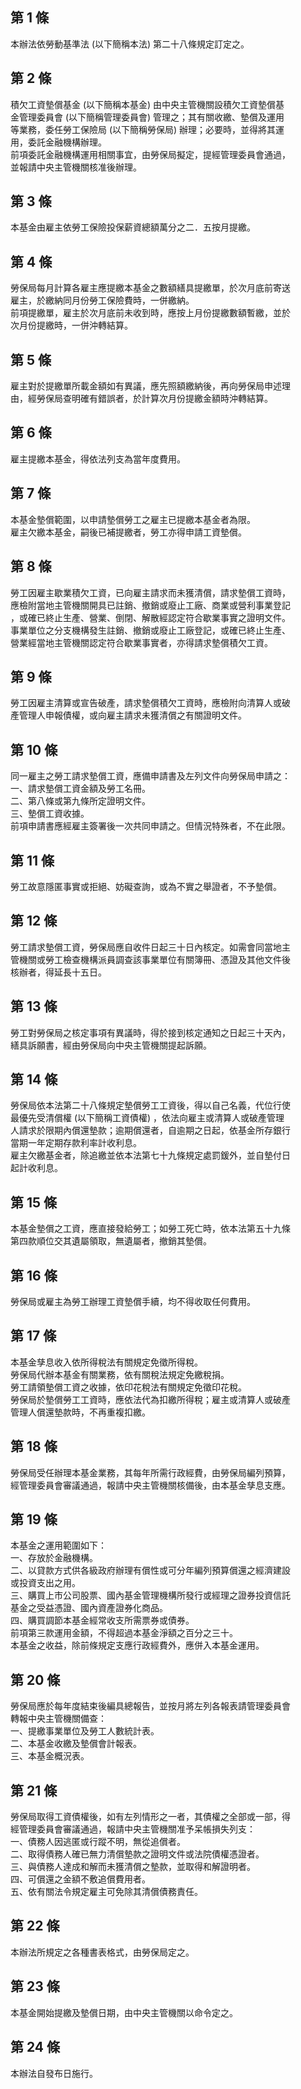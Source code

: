 第 1 條
-------
本辦法依勞動基準法 (以下簡稱本法) 第二十八條規定訂定之。

第 2 條
-------
積欠工資墊償基金 (以下簡稱本基金) 由中央主管機關設積欠工資墊償基  
金管理委員會 (以下簡稱管理委員會) 管理之；其有關收繳、墊償及運用  
等業務，委任勞工保險局 (以下簡稱勞保局) 辦理；必要時，並得將其運  
用，委託金融機構辦理。  
前項委託金融機構運用相關事宜，由勞保局擬定，提經管理委員會通過，  
並報請中央主管機關核准後辦理。

第 3 條
-------
本基金由雇主依勞工保險投保薪資總額萬分之二．五按月提繳。

第 4 條
-------
勞保局每月計算各雇主應提繳本基金之數額繕具提繳單，於次月底前寄送  
雇主，於繳納同月份勞工保險費時，一併繳納。  
前項提繳單，雇主於次月底前未收到時，應按上月份提繳數額暫繳，並於  
次月份提繳時，一併沖轉結算。

第 5 條
-------
雇主對於提繳單所載金額如有異議，應先照額繳納後，再向勞保局申述理  
由，經勞保局查明確有錯誤者，於計算次月份提繳金額時沖轉結算。

第 6 條
-------
雇主提繳本基金，得依法列支為當年度費用。

第 7 條
-------
本基金墊償範圍，以申請墊償勞工之雇主已提繳本基金者為限。  
雇主欠繳本基金，嗣後已補提繳者，勞工亦得申請工資墊償。

第 8 條
-------
勞工因雇主歇業積欠工資，已向雇主請求而未獲清償，請求墊償工資時，  
應檢附當地主管機關開具已註銷、撤銷或廢止工廠、商業或營利事業登記  
，或確已終止生產、營業、倒閉、解散經認定符合歇業事實之證明文件。  
事業單位之分支機構發生註銷、撤銷或廢止工廠登記，或確已終止生產、  
營業經當地主管機關認定符合歇業事實者，亦得請求墊償積欠工資。

第 9 條
-------
勞工因雇主清算或宣告破產，請求墊償積欠工資時，應檢附向清算人或破  
產管理人申報債權，或向雇主請求未獲清償之有關證明文件。

第 10 條
--------
同一雇主之勞工請求墊償工資，應備申請書及左列文件向勞保局申請之：  
一、請求墊償工資金額及勞工名冊。  
二、第八條或第九條所定證明文件。  
三、墊償工資收據。  
前項申請書應經雇主簽署後一次共同申請之。但情況特殊者，不在此限。

第 11 條
--------
勞工故意隱匿事實或拒絕、妨礙查詢，或為不實之舉證者，不予墊償。

第 12 條
--------
勞工請求墊償工資，勞保局應自收件日起三十日內核定。如需會同當地主  
管機關或勞工檢查機構派員調查該事業單位有關簿冊、憑證及其他文件後  
核辦者，得延長十五日。

第 13 條
--------
勞工對勞保局之核定事項有異議時，得於接到核定通知之日起三十天內，  
繕具訴願書，經由勞保局向中央主管機關提起訴願。

第 14 條
--------
勞保局依本法第二十八條規定墊償勞工工資後，得以自己名義，代位行使  
最優先受清償權 (以下簡稱工資債權) ，依法向雇主或清算人或破產管理  
人請求於限期內償還墊款；逾期償還者，自逾期之日起，依基金所存銀行  
當期一年定期存款利率計收利息。  
雇主欠繳基金者，除追繳並依本法第七十九條規定處罰鍰外，並自墊付日  
起計收利息。

第 15 條
--------
本基金墊償之工資，應直接發給勞工；如勞工死亡時，依本法第五十九條  
第四款順位交其遺屬領取，無遺屬者，撤銷其墊償。

第 16 條
--------
勞保局或雇主為勞工辦理工資墊償手續，均不得收取任何費用。

第 17 條
--------
本基金孳息收入依所得稅法有關規定免徵所得稅。  
勞保局代辦本基金有關業務，依有關稅法規定免繳稅捐。  
勞工請領墊償工資之收據，依印花稅法有關規定免徵印花稅。  
勞保局於墊償勞工工資時，應依法代為扣繳所得稅；雇主或清算人或破產  
管理人償還墊款時，不再重複扣繳。

第 18 條
--------
勞保局受任辦理本基金業務，其每年所需行政經費，由勞保局編列預算，  
經管理委員會審議通過，報請中央主管機關核備後，由本基金孳息支應。

第 19 條
--------
本基金之運用範圍如下：  
一、存放於金融機構。  
二、以貸款方式供各級政府辦理有償性或可分年編列預算償還之經濟建設  
    或投資支出之用。  
三、購買上市公司股票、國內基金管理機構所發行或經理之證券投資信託  
    基金之受益憑證、國內資產證券化商品。  
四、購買調節本基金經常收支所需票券或債券。  
前項第三款運用金額，不得超過本基金淨額之百分之三十。  
本基金之收益，除前條規定支應行政經費外，應併入本基金運用。

第 20 條
--------
勞保局應於每年度結束後編具總報告，並按月將左列各報表請管理委員會  
轉報中央主管機關備查：  
一、提繳事業單位及勞工人數統計表。  
二、本基金收繳及墊償會計報表。  
三、本基金概況表。

第 21 條
--------
勞保局取得工資債權後，如有左列情形之一者，其債權之全部或一部，得  
經管理委員會審議通過，報請中央主管機關准予呆帳損失列支：  
一、債務人因逃匿或行蹤不明，無從追償者。  
二、取得債務人確已無力清償墊款之證明文件或法院債權憑證者。  
三、與債務人達成和解而未獲清償之墊款，並取得和解證明者。  
四、可償還之金額不敷追償費用者。  
五、依有關法令規定雇主可免除其清償債務責任。

第 22 條
--------
本辦法所規定之各種書表格式，由勞保局定之。

第 23 條
--------
本基金開始提繳及墊償日期，由中央主管機關以命令定之。　

第 24 條
--------
本辦法自發布日施行。　

